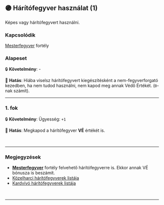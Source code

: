 ## 🟣 Hárítófegyver használat (1)

Képes vagy hárítófegyvert használni.

### Kapcsolódik

[Mesterfegyver](mesterfegyver.md) fortély

### Alapeset

🔒 **Követelmény**: -

🌟 **Hatás**: Hiába viselsz hárítófegyvert kiegészítésként a nem-fegyverforgató kezedben, ha nem tudod használni, nem kapod meg annak Védő Értékét. (`0`-nak számít).

---
### 1. fok

🔒 **Követelmény**: Ügyesség: `+1`

🌟 **Hatás**: Megkapod a hárítófegyver **VÉ** értékét is.

<br />

---
### Megjegyzések

- **[Mesterfegyver](mesterfegyver.md)** fortély felvehető hárítófegyverre is. Ekkor annak VÉ bónusza is beszámít.
- [Közelharci hárítófegyverek listája](068_02_kozelharci_fegyverek.md#k%C3%B6zelharci-h%C3%A1r%C3%ADt%C3%B3fegyverek) 
- [Kardvívó hárítófegyverek listája](068_03_kardvivo_fegyverek.md#kard%C3%ADv%C3%B3-h%C3%A1r%C3%ADt%C3%B3fegyverek)

<br />

---
